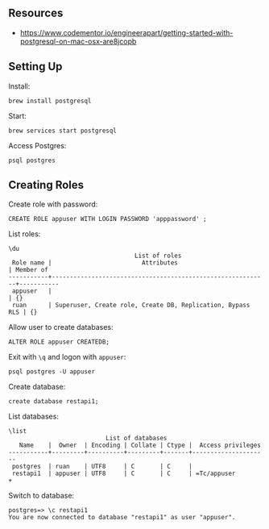 ## Resources

- https://www.codementor.io/engineerapart/getting-started-with-postgresql-on-mac-osx-are8jcopb


## Setting Up

Install:

```
brew install postgresql
```

Start:

```
brew services start postgresql
```

Access Postgres:

```
psql postgres
```

## Creating Roles

Create role with password:

```
CREATE ROLE appuser WITH LOGIN PASSWORD 'apppassword' ;
```

List roles:

```
\du
                                   List of roles
 Role name |                         Attributes                         | Member of
-----------+------------------------------------------------------------+-----------
 appuser   |                                                            | {}
 ruan      | Superuser, Create role, Create DB, Replication, Bypass RLS | {}

```

Allow user to create databases:

```
ALTER ROLE appuser CREATEDB;
```

Exit with `\q` and logon with `appuser`:

```
psql postgres -U appuser
```

Create database:

```
create database restapi1;
```

List databases:

```
\list
                           List of databases
   Name    |  Owner  | Encoding | Collate | Ctype |  Access privileges
-----------+---------+----------+---------+-------+---------------------
 postgres  | ruan    | UTF8     | C       | C     |
 restapi1  | appuser | UTF8     | C       | C     | =Tc/appuser        +
 ```
 
 Switch to database:
 
 ```
 postgres=> \c restapi1
 You are now connected to database "restapi1" as user "appuser".
 ```
